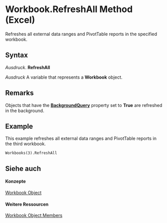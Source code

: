 
# Workbook.RefreshAll Method (Excel)

Refreshes all external data ranges and PivotTable reports in the specified workbook.


## Syntax

 _Ausdruck_. **RefreshAll**

 _Ausdruck_ A variable that represents a **Workbook** object.


## Remarks

Objects that have the  **[BackgroundQuery](91909d27-68ca-a870-5cd9-72019c65f060.md)** property set to **True** are refreshed in the background.


## Example

This example refreshes all external data ranges and PivotTable reports in the third workbook.


```
Workbooks(3).RefreshAll
```


## Siehe auch


#### Konzepte


[Workbook Object](8c00aa60-c974-eed3-0812-3c9625eb0d4c.md)
#### Weitere Ressourcen


[Workbook Object Members](http://msdn.microsoft.com/library/dce102a3-25de-3ff4-2ce5-bc56e08baca7%28Office.15%29.aspx)